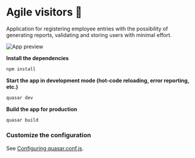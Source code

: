 # Agile visitors :memo:

Application for registering employee entries with the possibility of generating reports, validating and storing users with minimal effort.

![App preview](https://i.imgur.com/aL7IlLR.png)



**Install the dependencies**
```bash
npm install
```

**Start the app in development mode (hot-code reloading, error reporting, etc.)**
```bash
quasar dev
```

**Build the app for production**
```bash
quasar build
```

### Customize the configuration
See [Configuring quasar.conf.js](https://quasar.dev/quasar-cli/quasar-conf-js).
